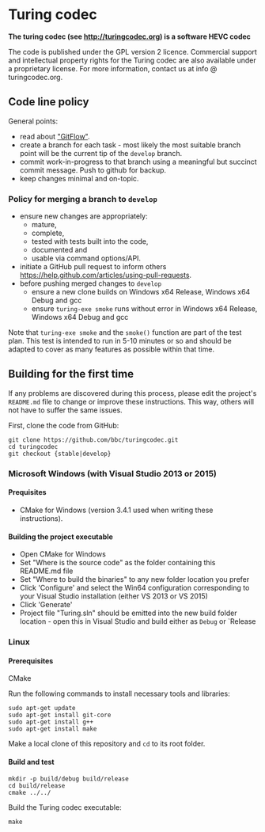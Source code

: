 # Turing codec

**The turing codec (see http://turingcodec.org) is a software HEVC codec**

The code is published under the GPL version 2 licence.  Commercial support and intellectual property rights for the Turing codec are also available under a proprietary license. 
For more information, contact us at info @ turingcodec.org.

## Code line policy
General points:

  * read about ["GitFlow"](http://nvie.com/posts/a-successful-git-branching-model/).
  * create a branch for each task - most likely the most suitable branch point will be the current tip of the `develop` branch.
  * commit work-in-progress to that branch using a meaningful but succinct commit message. Push to github for backup.
  * keep changes minimal and on-topic.

### Policy for merging a branch to `develop`
  * ensure new changes are appropriately:
    * mature,
    * complete,
    * tested with tests built into the code,
    * documented and
    * usable via command options/API.
  * initiate a GitHub pull request to inform others  https://help.github.com/articles/using-pull-requests.
  * before pushing merged changes to `develop`
    * ensure a new clone builds on Windows x64 Release, Windows x64 Debug and gcc
    * ensure `turing-exe smoke` runs without error in Windows x64 Release, Windows x64 Debug and gcc

Note that `turing-exe smoke` and the `smoke()` function are part of the test plan. This test is intended to run in 5-10 minutes or so and should be adapted to cover as many features as possible within that time.


## Building for the first time

If any problems are discovered during this process, please edit the project's `README.md` file to change or improve these instructions.  This way, others will not have to suffer the same issues.

First, clone the code from GitHub:

```
git clone https://github.com/bbc/turingcodec.git
cd turingcodec
git checkout {stable|develop}
```

### Microsoft Windows (with Visual Studio 2013 or 2015)
#### Prequisites
  * CMake for Windows (version 3.4.1 used when writing these instructions).

#### Building the project executable
* Open CMake for Windows
 * Set "Where is the source code" as the folder containing this README.md file
 * Set "Where to build the binaries" to any new folder location you prefer
 * Click 'Configure' and select the Win64 configuration corresponding to your Visual Studio installation (either VS 2013 or VS 2015)
 * Click 'Generate'
 * Project file "Turing.sln" should be emitted into the new build folder location - open this in Visual Studio and build either as `Debug` or `Release

### Linux
#### Prerequisites
CMake

Run the following commands to install necessary tools and libraries:


```
sudo apt-get update
sudo apt-get install git-core
sudo apt-get install g++
sudo apt-get install make
```

Make a local clone of this repository and `cd` to its root folder.

#### Build and test

```
mkdir -p build/debug build/release
cd build/release
cmake ../../
```

Build the Turing codec executable:

```
make
```
